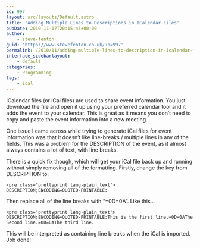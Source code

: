 ```yaml
---
id: 997
layout: src/layouts/Default.astro
title: 'Adding Multiple Lines to Descriptions in ICalendar Files'
pubDate: 2010-11-17T20:15:43+00:00
author:
    - steve-fenton
guid: 'https://www.stevefenton.co.uk/?p=997'
permalink: /2010/11/adding-multiple-lines-to-description-in-icalendar-files/
interface_sidebarlayout:
    - default
categories:
    - Programming
tags:
    - ical
---
```


ICalendar files (or iCal files) are used to share event information. You just download the file and open it up using your preferred calendar tool and it adds the event to your calendar. This is great as it means you don’t need to copy and paste the event information into a new meeting.

One issue I came across while trying to generate iCal files for event information was that it doesn’t like line-breaks / multiple lines in any of the fields. This was a problem for the DESCRIPTION of the event, as it almost always contains a lot of text, with line breaks.

There is a quick fix though, which will get your iCal file back up and running without simply removing all of the formatting. Firstly, change the key from DESCRIPTION to:

```
<pre class="prettyprint lang-plain_text">
DESCRIPTION;ENCODING=QUOTED-PRINTABLE:
```

Then replace all of the line breaks with “=0D=0A”. Like this…

```
<pre class="prettyprint lang-plain_text">
DESCRIPTION;ENCODING=QUOTED-PRINTABLE:This is the first line.=0D=0AThe Second line.=0D=0AThe third line.
```

This will be interpreted as containing line breaks when the iCal is imported. Job done!